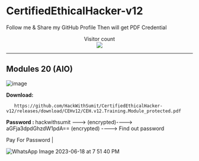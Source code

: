 # CertifiedEthicalHacker-v12


Follow me & Share my GitHub Profile Then will get PDF Credential

<p align="center"> 
  Visitor count<br>
  <img src="https://profile-counter.glitch.me/HackWithSumit/count.svg" />
</p>

------------------------------------------------------------------------


<H2><B>Modules 20 (AIO)</h2></b>

![image](https://github.com/HackWithSumit/CertifiedEthicalHacker-v12/assets/120317751/9aba7ac9-a001-423b-9298-f647c7b21643)

<b>Download: </b>

       https://github.com/HackWithSumit/CertifiedEthicalHacker-v12/releases/download/CEHv12/CEH.v12.Training.Module_protected.pdf

<b>Password : </b> hackwithsumit ---> (encrypted)----> aGFja3dpdGhzdW1pdA== (encrypted) ----> Find out password
 
Pay For Password
|

![WhatsApp Image 2023-06-18 at 7 51 40 PM](https://github.com/HackWithSumit/CertifiedEthicalHacker-v12/assets/120317751/6bb9af56-04c4-4a81-8d74-0cf52c7b5e42)

